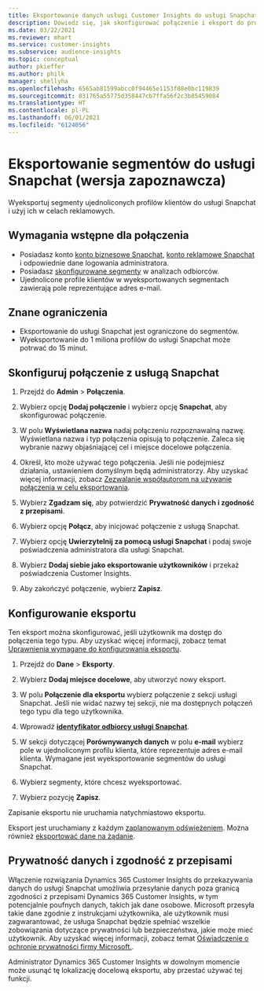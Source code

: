 ```yaml
---
title: Eksportowanie danych usługi Customer Insights do usługi Snapchat
description: Dowiedz się, jak skonfigurować połączenie i eksport do programu Snapchat.
ms.date: 03/22/2021
ms.reviewer: mhart
ms.service: customer-insights
ms.subservice: audience-insights
ms.topic: conceptual
author: pkieffer
ms.author: philk
manager: shellyha
ms.openlocfilehash: 6565ab81599abcc0f94465e1153f08e0bc119839
ms.sourcegitcommit: 831765a55775d358447cb7ffa56f2c3b85459084
ms.translationtype: HT
ms.contentlocale: pl-PL
ms.lasthandoff: 06/01/2021
ms.locfileid: "6124056"
---
```

# <a name="export-segments-to-snapchat-preview"></a>Eksportowanie segmentów do usługi Snapchat (wersja zapoznawcza)

Wyeksportuj segmenty ujednoliconych profilów klientów do usługi Snapchat i użyj ich w celach reklamowych. 

## <a name="prerequisites-for-a-connection"></a>Wymagania wstępne dla połączenia

-   Posiadasz konto [konto biznesowe Snapchat](https://business.snapchat.com/), [konto reklamowe Snapchat](https://ads.snapchat.com/) i odpowiednie dane logowania administratora.
-   Posiadasz [skonfigurowane segmenty](segments.md) w analizach odbiorców.
-   Ujednolicone profile klientów w wyeksportowanych segmentach zawierają pole reprezentujące adres e-mail.

## <a name="known-limitations"></a>Znane ograniczenia

- Eksportowanie do usługi Snapchat jest ograniczone do segmentów.
- Wyeksportowanie do 1 miliona profilów do usługi Snapchat może potrwać do 15 minut. 

## <a name="set-up-connection-to-snapchat"></a>Skonfiguruj połączenie z usługą Snapchat

1. Przejdź do **Admin** > **Połączenia**.

1. Wybierz opcję **Dodaj połączenie** i wybierz opcję **Snapchat**, aby skonfigurować połączenie.

1. W polu **Wyświetlana nazwa** nadaj połączeniu rozpoznawalną nazwę. Wyświetlana nazwa i typ połączenia opisują to połączenie. Zaleca się wybranie nazwy objaśniającej cel i miejsce docelowe połączenia.

1. Określ, kto może używać tego połączenia. Jeśli nie podejmiesz działania, ustawieniem domyślnym będą administratorzy. Aby uzyskać więcej informacji, zobacz [Zezwalanie współautorom na używanie połączenia w celu eksportowania](connections.md#allow-contributors-to-use-a-connection-for-exports).

1. Wybierz **Zgadzam się**, aby potwierdzić **Prywatność danych i zgodność z przepisami**.

1. Wybierz opcję **Połącz**, aby inicjować połączenie z usługą Snapchat.

1. Wybierz opcję **Uwierzytelnij za pomocą usługi Snapchat** i podaj swoje poświadczenia administratora dla usługi Snapchat. 

1. Wybierz **Dodaj siebie jako eksportowanie użytkowników** i przekaż poświadczenia Customer Insights.

1. Aby zakończyć połączenie, wybierz **Zapisz**.

## <a name="configure-an-export"></a>Konfigurowanie eksportu

Ten eksport można skonfigurować, jeśli użytkownik ma dostęp do połączenia tego typu. Aby uzyskać więcej informacji, zobacz temat [Uprawnienia wymagane do konfigurowania eksportu](export-destinations.md#set-up-a-new-export).

1. Przejdź do **Dane** > **Eksporty**.

1. Wybierz **Dodaj miejsce docelowe**, aby utworzyć nowy eksport.

1. W polu **Połączenie dla eksportu** wybierz połączenie z sekcji usługi Snapchat. Jeśli nie widać nazwy tej sekcji, nie ma dostępnych połączeń tego typu dla tego użytkownika.

1. Wprowadź [**identyfikator odbiorcy usługi Snapchat**](https://businesshelp.snapchat.com/s/article/custom-audiences).

1. W sekcji dotyczącej **Porównywanych danych** w polu **e-mail** wybierz pole w ujednoliconym profilu klienta, które reprezentuje adres e-mail klienta. Wymagane jest wyeksportowanie segmentów do usługi Snapchat.

1. Wybierz segmenty, które chcesz wyeksportować. 

1. Wybierz pozycję **Zapisz**.

Zapisanie eksportu nie uruchamia natychmiastowo eksportu.

Eksport jest uruchamiany z każdym [zaplanowanym odświeżeniem](system.md#schedule-tab). Można również [eksportować dane na żądanie](export-destinations.md#run-exports-on-demand). 


## <a name="data-privacy-and-compliance"></a>Prywatność danych i zgodność z przepisami

Włączenie rozwiązania Dynamics 365 Customer Insights do przekazywania danych do usługi Snapchat umożliwia przesyłanie danych poza granicą zgodności z przepisami Dynamics 365 Customer Insights, w tym potencjalnie poufnych danych, takich jak dane osobowe. Microsoft przesyła takie dane zgodnie z instrukcjami użytkownika, ale użytkownik musi zagwarantować, że usługa Snapchat będzie spełniać wszelkie zobowiązania dotyczące prywatności lub bezpieczeństwa, jakie może mieć użytkownik. Aby uzyskać więcej informacji, zobacz temat [Oświadczenie o ochronie prywatności firmy Microsoft.](https://go.microsoft.com/fwlink/?linkid=396732).

Administrator Dynamics 365 Customer Insights w dowolnym momencie może usunąć tę lokalizację docelową eksportu, aby przestać używać tej funkcji.
